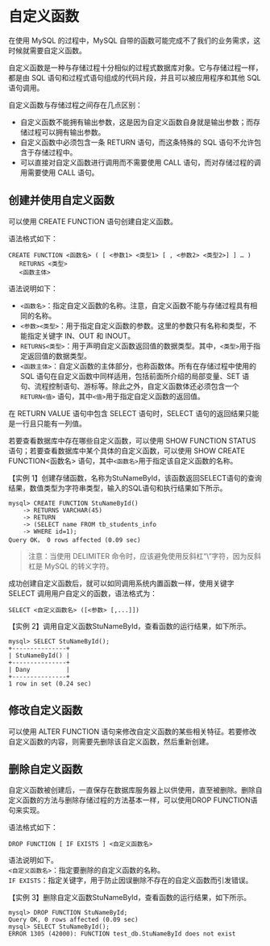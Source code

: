 # 自定义函数

在使用 MySQL 的过程中，MySQL 自带的函数可能完成不了我们的业务需求，这时候就需要自定义函数。

自定义函数是一种与存储过程十分相似的过程式数据库对象。它与存储过程一样，都是由 SQL 语句和过程式语句组成的代码片段，并且可以被应用程序和其他 SQL 语句调用。

自定义函数与存储过程之间存在几点区别：

* 自定义函数不能拥有输出参数，这是因为自定义函数自身就是输出参数；而存储过程可以拥有输出参数。
* 自定义函数中必须包含一条 RETURN 语句，而这条特殊的 SQL 语句不允许包含于存储过程中。
* 可以直接对自定义函数进行调用而不需要使用 CALL 语句，而对存储过程的调用需要使用 CALL 语句。

## 创建并使用自定义函数

可以使用 CREATE FUNCTION 语句创建自定义函数。

语法格式如下：

```text
CREATE FUNCTION <函数名> ( [ <参数1> <类型1> [ , <参数2> <类型2>] ] … )
   RETURNS <类型>
   <函数主体>
```

 语法说明如下：

*  `<函数名>`：指定自定义函数的名称。注意，自定义函数不能与存储过程具有相同的名称。
*  `<参数><类型>`：用于指定自定义函数的参数。这里的参数只有名称和类型，不能指定关键字 IN、OUT 和 INOUT。
*  `RETURNS<类型>`：用于声明自定义函数返回值的数据类型。其中，`<类型>`用于指定返回值的数据类型。
*  `<函数主体>`：自定义函数的主体部分，也称函数体。所有在存储过程中使用的 SQL 语句在自定义函数中同样适用，包括前面所介绍的局部变量、SET 语句、流程控制语句、游标等。除此之外，自定义函数体还必须包含一个 `RETURN<值>` 语句，其中`<值>`用于指定自定义函数的返回值。

在 RETURN VALUE 语句中包含 SELECT 语句时，SELECT 语句的返回结果只能是一行且只能有一列值。

若要查看数据库中存在哪些自定义函数，可以使用 SHOW FUNCTION STATUS 语句；若要查看数据库中某个具体的自定义函数，可以使用 SHOW CREATE FUNCTION&lt;函数名&gt; 语句，其中`<函数名>`用于指定该自定义函数的名称。

【实例 1】创建存储函数，名称为StuNameById，该函数返回SELECT语句的查询结果，数值类型为字符串类型，输入的SQL语句和执行结果如下所示。

```text
mysql> CREATE FUNCTION StuNameById()
    -> RETURNS VARCHAR(45)
    -> RETURN
    -> (SELECT name FROM tb_students_info
    -> WHERE id=1);
Query OK， 0 rows affected (0.09 sec)
```

> 注意：当使用 DELIMITER 命令时，应该避免使用反斜杠“\”字符，因为反斜杠是 MySQL 的转义字符。

成功创建自定义函数后，就可以如同调用系统内置函数一样，使用关键字 SELECT 调用用户自定义的函数，语法格式为：

```text
SELECT <自定义函数名> ([<参数> [,...]])
```

【实例 2】调用自定义函数StuNameById，查看函数的运行结果，如下所示。

```text
mysql> SELECT StuNameById();
+---------------+
| StuNameById() |
+---------------+
| Dany          |
+---------------+
1 row in set (0.24 sec)
```

## 修改自定义函数

可以使用 ALTER FUNCTION 语句来修改自定义函数的某些相关特征。若要修改自定义函数的内容，则需要先删除该自定义函数，然后重新创建。

## 删除自定义函数

自定义函数被创建后，一直保存在数据库服务器上以供使用，直至被删除。删除自定义函数的方法与删除存储过程的方法基本一样，可以使用DROP FUNCTION语句来实现。

语法格式如下：

```text
DROP FUNCTION [ IF EXISTS ] <自定义函数名>
```

 语法说明如下。  
 `<自定义函数名>`：指定要删除的自定义函数的名称。  
 `IF EXISTS`：指定关键字，用于防止因误删除不存在的自定义函数而引发错误。

【实例 3】删除自定义函数StuNameById，查看函数的运行结果，如下所示。

```text
mysql> DROP FUNCTION StuNameById;
Query OK, 0 rows affected (0.09 sec)
mysql> SELECT StuNameById();
ERROR 1305 (42000): FUNCTION test_db.StuNameById does not exist
```

